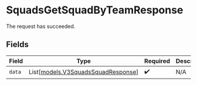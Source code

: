 # SquadsGetSquadByTeamResponse

The request has succeeded.


## Fields

| Field                                                                    | Type                                                                     | Required                                                                 | Description                                                              |
| ------------------------------------------------------------------------ | ------------------------------------------------------------------------ | ------------------------------------------------------------------------ | ------------------------------------------------------------------------ |
| `data`                                                                   | List[[models.V3SquadsSquadResponse](../models/v3squadssquadresponse.md)] | :heavy_check_mark:                                                       | N/A                                                                      |